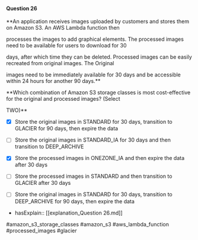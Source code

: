 #### Question  26


**An application receives images uploaded by customers and stores them on Amazon S3. An AWS Lambda function then

processes the images to add graphical elements. The processed images need to be available for users to download for 30

days, after which time they can be deleted. Processed images can be easily recreated from original images. The Original

images need to be immediately available for 30 days and be accessible within 24 hours for another 90 days.**


**Which combination of Amazon S3 storage classes is most cost-effective for the original and processed images? (Select

TWO)**


- [x] Store the original images in STANDARD for 30 days, transition to GLACIER for 90 days, then expire the data


- [ ] Store the original images in STANDARD_IA for 30 days and then transition to DEEP_ARCHIVE


- [x] Store the processed images in ONEZONE_IA and then expire the data after 30 days


- [ ] Store the processed images in STANDARD and then transition to GLACIER after 30 days


- [ ] Store the original images in STANDARD for 30 days, transition to DEEP_ARCHIVE for 90 days, then expire the data



- hasExplain:: [[explanation_Question  26.md]]

#amazon_s3_storage_classes #amazon_s3 #aws_lambda_function #processed_images #glacier 